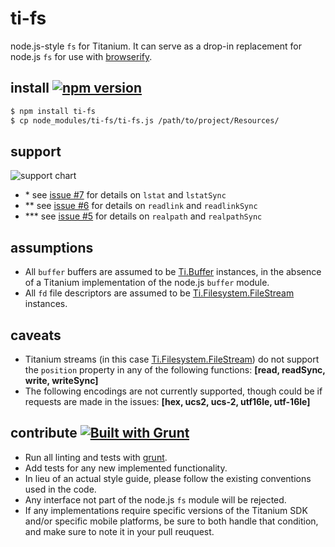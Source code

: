 # ti-fs

node.js-style `fs` for Titanium. It can serve as a drop-in replacement for node.js `fs` for use with [browserify][].

## install [![npm version](https://badge.fury.io/js/ti-fs.svg)](http://badge.fury.io/js/ti-fs)

```bash
$ npm install ti-fs
$ cp node_modules/ti-fs/ti-fs.js /path/to/project/Resources/
```

## support

![support chart](http://i.imgur.com/KNl7SB7.png)

* \* see [issue #7](https://github.com/tonylukasavage/ti-fs/issues/7) for details on `lstat` and `lstatSync`
* \*\* see [issue #6](https://github.com/tonylukasavage/ti-fs/issues/6) for details on `readlink` and `readlinkSync`
* \*\*\* see [issue #5](https://github.com/tonylukasavage/ti-fs/issues/5) for details on `realpath` and `realpathSync`

## assumptions

* All `buffer` buffers are assumed to be [Ti.Buffer][] instances, in the absence of a Titanium implementation of the node.js `buffer` module.
* All `fd` file descriptors are assumed to be [Ti.Filesystem.FileStream][] instances.

## caveats

* Titanium streams (in this case [Ti.Filesystem.FileStream][]) do not support the `position` property in any of the following functions: **\[read, readSync, write, writeSync\]**
* The following encodings are not currently supported, though could be if requests are made in the issues: **\[hex, ucs2, ucs-2, utf16le, utf-16le\]**

## contribute [![Built with Grunt](https://cdn.gruntjs.com/builtwith.png)](http://gruntjs.com/)

* Run all linting and tests with [grunt](http://gruntjs.com/getting-started).
* Add tests for any new implemented functionality.
* In lieu of an actual style guide, please follow the existing conventions used in the code.
* Any interface not part of the node.js `fs` module will be rejected.
* If any implementations require specific versions of the Titanium SDK and/or specific mobile platforms, be sure to both handle that condition, and make sure to note it in your pull reuquest.

[browserify]: https://github.com/substack/node-browserify
[Ti.Blob]: http://docs.appcelerator.com/titanium/latest/#!/api/Titanium.Blob
[Ti.Buffer]: http://docs.appcelerator.com/titanium/latest/#!/api/Titanium.Buffer
[Ti.Filesystem.FileStream]: http://docs.appcelerator.com/titanium/latest/#!/api/Titanium.Filesystem.FileStream
[Ti.Filesystem.File.resolve()]: http://docs.appcelerator.com/titanium/latest/#!/api/Titanium.Filesystem.File-method-resolve
